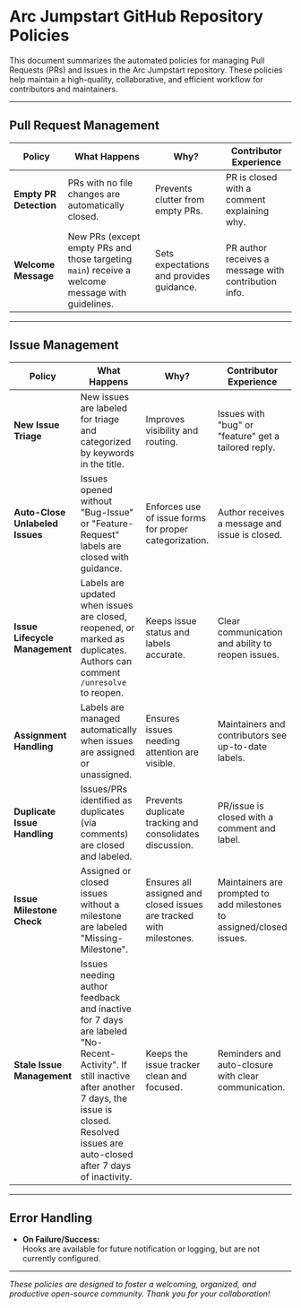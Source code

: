 # Arc Jumpstart GitHub Repository Policies

This document summarizes the automated policies for managing Pull Requests (PRs) and Issues in the Arc Jumpstart repository. These policies help maintain a high-quality, collaborative, and efficient workflow for contributors and maintainers.

---

## Pull Request Management

| Policy                        | What Happens                                                                                  | Why?                                                      | Contributor Experience                                   |
|-------------------------------|----------------------------------------------------------------------------------------------|-----------------------------------------------------------|---------------------------------------------------------|
| **Empty PR Detection**        | PRs with no file changes are automatically closed.                                           | Prevents clutter from empty PRs.                          | PR is closed with a comment explaining why.             |
| **Welcome Message**           | New PRs (except empty PRs and those targeting `main`) receive a welcome message with guidelines. | Sets expectations and provides guidance.                  | PR author receives a message with contribution info.    |

---

## Issue Management

| Policy                        | What Happens                                                                                  | Why?                                                      | Contributor Experience                                   |
|-------------------------------|----------------------------------------------------------------------------------------------|-----------------------------------------------------------|---------------------------------------------------------|
| **New Issue Triage**          | New issues are labeled for triage and categorized by keywords in the title.                  | Improves visibility and routing.                          | Issues with "bug" or "feature" get a tailored reply.    |
| **Auto-Close Unlabeled Issues**| Issues opened without "Bug-Issue" or "Feature-Request" labels are closed with guidance.      | Enforces use of issue forms for proper categorization.    | Author receives a message and issue is closed.          |
| **Issue Lifecycle Management**| Labels are updated when issues are closed, reopened, or marked as duplicates. Authors can comment `/unresolve` to reopen. | Keeps issue status and labels accurate.                   | Clear communication and ability to reopen issues.       |
| **Assignment Handling**       | Labels are managed automatically when issues are assigned or unassigned.                     | Ensures issues needing attention are visible.             | Maintainers and contributors see up-to-date labels.     |
| **Duplicate Issue Handling**  | Issues/PRs identified as duplicates (via comments) are closed and labeled.                   | Prevents duplicate tracking and consolidates discussion.  | PR/issue is closed with a comment and label.            |
| **Issue Milestone Check**     | Assigned or closed issues without a milestone are labeled "Missing-Milestone".               | Ensures all assigned and closed issues are tracked with milestones. | Maintainers are prompted to add milestones to assigned/closed issues. |
| **Stale Issue Management**    | Issues needing author feedback and inactive for 7 days are labeled "No-Recent-Activity". If still inactive after another 7 days, the issue is closed. Resolved issues are auto-closed after 7 days of inactivity. | Keeps the issue tracker clean and focused.                | Reminders and auto-closure with clear communication.    |

---

## Error Handling

- **On Failure/Success:**  
  Hooks are available for future notification or logging, but are not currently configured.

---

_These policies are designed to foster a welcoming, organized, and productive open-source community. Thank you for your collaboration!_
